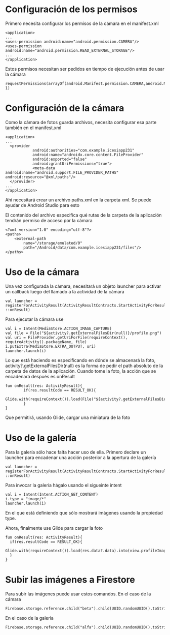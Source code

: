 # Configuración de los permisos

Primero necesita configurar los permisos de la cámara en el manifest.xml

```
<application>
...
<uses-permission android:name="android.permission.CAMERA"/>
<uses-permission android:name="android.permission.READ_EXTERNAL_STORAGE"/>
...
</application>
```

Estos permisos necesitan ser pedidos en tiempo de ejecución antes de usar la cámara

```
requestPermissions(arrayOf(android.Manifest.permission.CAMERA,android.Manifest.permission.READ_EXTERNAL_STORAGE), 1)
```
# Configuración de la cámara
Como la cámara de fotos guarda archivos, necesita configurar esa parte también en el manifest.xml

```
<application>
...
  <provider
            android:authorities="com.example.icesiapp231"
            android:name="androidx.core.content.FileProvider"
            android:exported="false"
            android:grantUriPermissions="true">
            <meta-data android:name="android.support.FILE_PROVIDER_PATHS" android:resource="@xml/paths"/>
  </provider>
...
</application>
```
Ahí necesitará crear un archivo paths.xml en la carpeta xml. Se puede ayudar de Android Studio para esto

El contenido del archivo especifica qué rutas de la carpeta de la aplicación tendrán permiso de acceso por la cámara
```
<?xml version="1.0" encoding="utf-8"?>
<paths>
    <external-path
        name="/storage/emulated/0"
        path="/Android/data/com.example.icesiapp231/files"/>
</paths>
```

# Uso de la cámara
Una vez configurada la cámara, necesitará un objeto launcher para activar un callback luego del llamado a la actividad de la cámara

```
val launcher = registerForActivityResult(ActivityResultContracts.StartActivityForResult(), ::onResult)
```

Para ejecutar la cámara use
```
val i = Intent(MediaStore.ACTION_IMAGE_CAPTURE)
val file = File("${activity?.getExternalFilesDir(null)}/profile.png")
val uri = FileProvider.getUriForFile(requireContext(), requireActivity().packageName, file)
i.putExtra(MediaStore.EXTRA_OUTPUT, uri)
launcher.launch(i)
```
Lo que está haciendo es especificando en dónde se almacenará la foto, activity?.getExternalFilesDir(null) es la forma de pedir el path absoluto de la carpeta de datos de la aplicación. Cuando tome la foto, la acción que se encadenará después es onResult

```
fun onResult(res: ActivityResult){
        if(res.resultCode == RESULT_OK){
            Glide.with(requireContext()).load(File("${activity?.getExternalFilesDir(null)}/profile.png")).into(view.profileImage)
        }
}
```
Que permitirá, usando Glide, cargar una miniatura de la foto

# Uso de la galería
Para la galería sólo hace falta hacer uso de ella. Primero declare un launcher para encadenar una acción posterior a la apertura de la galería
```
val launcher = registerForActivityResult(ActivityResultContracts.StartActivityForResult(), ::onResult)
```

Para invocar la galería hágalo usando el sigueinte intent
```
val i = Intent(Intent.ACTION_GET_CONTENT)
i.type = "image/*"
launcher.launch(i)
```
En el que está definiendo que sólo mostrará imágenes usando la propiedad type.

Ahora, finalmente use Glide para cargar la foto
```
fun onResult(res: ActivityResult){
  if(res.resultCode == RESULT_OK){
    Glide.with(requireContext()).load(res.data?.data).into(view.profileImage)
  }
}
```


# Subir las imágenes a Firestore
Para subir las imágenes puede usar estos comandos.
En el caso de la cámara
```
Firebase.storage.reference.child("beta").child(UUID.randomUUID().toString()).putFile(Uri.fromFile(File("${activity?.getExternalFilesDir(null)}/profile.png")))
``` 

En el caso de la galería

```
Firebase.storage.reference.child("alfa").child(UUID.randomUUID().toString()).putFile(res.data!!.data!!)
```

